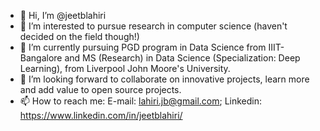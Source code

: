 - 👋 Hi, I’m @jeetblahiri
- 👀 I’m interested to pursue research in computer science (haven't decided on the field though!)
- 🌱 I’m currently pursuing PGD program in Data Science from IIIT-Bangalore and MS (Research) in Data Science (Specialization: Deep Learning), from Liverpool John Moore's University.
- 💞️ I’m looking forward to collaborate on innovative projects, learn more and add value to open source projects.
- 📫 How to reach me: E-mail: lahiri.jb@gmail.com; Linkedin: https://www.linkedin.com/in/jeetblahiri/

<!---
jeetblahiri/jeetblahiri is a ✨ special ✨ repository because its `README.md` (this file) appears on your GitHub profile.
You can click the Preview link to take a look at your changes.
--->
